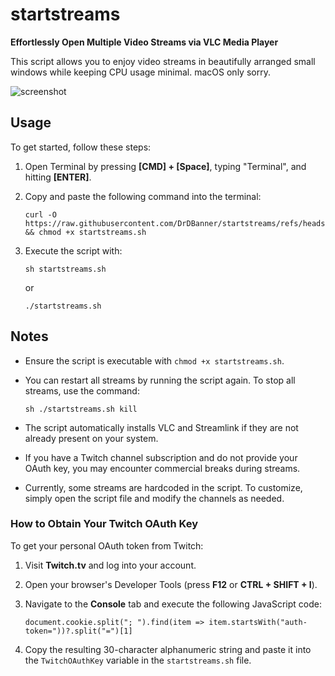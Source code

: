 # startstreams

**Effortlessly Open Multiple Video Streams via VLC Media Player**

This script allows you to enjoy video streams in beautifully arranged small windows while keeping CPU usage minimal. macOS only sorry.

![screenshot](https://github.com/user-attachments/assets/8adb62a1-0515-48b2-8a49-8cabde01f480)

## Usage

To get started, follow these steps:

1. Open Terminal by pressing **[CMD] + [Space]**, typing "Terminal", and hitting **[ENTER]**.
2. Copy and paste the following command into the terminal:

   ```
   curl -O https://raw.githubusercontent.com/DrDBanner/startstreams/refs/heads/main/startstreams.sh && chmod +x startstreams.sh
   ```

3. Execute the script with:

   `sh startstreams.sh`

   or 

   `./startstreams.sh`

## Notes

- Ensure the script is executable with `chmod +x startstreams.sh`.
- You can restart all streams by running the script again. To stop all streams, use the command:

   ```sh ./startstreams.sh kill```

- The script automatically installs VLC and Streamlink if they are not already present on your system.
- If you have a Twitch channel subscription and do not provide your OAuth key, you may encounter commercial breaks during streams.
- Currently, some streams are hardcoded in the script. To customize, simply open the script file and modify the channels as needed.

### How to Obtain Your Twitch OAuth Key

To get your personal OAuth token from Twitch:

1. Visit **Twitch.tv** and log into your account.
2. Open your browser's Developer Tools (press **F12** or **CTRL + SHIFT + I**).
3. Navigate to the **Console** tab and execute the following JavaScript code:

   `document.cookie.split("; ").find(item => item.startsWith("auth-token="))?.split("=")[1]`

4. Copy the resulting 30-character alphanumeric string and paste it into the `TwitchOAuthKey` variable in the `startstreams.sh` file.
